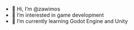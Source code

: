 - 👋 Hi, I’m @zawimos
- 👀 I’m interested in game development 
- 🌱 I’m currently learning Godot Engine and Unity


<!---
zawimos/zawimos is a ✨ special ✨ repository because its `README.md` (this file) appears on your GitHub profile.
You can click the Preview link to take a look at your changes.
--->
